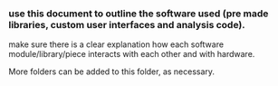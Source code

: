 ### use this document to outline the software used (pre made libraries, custom user interfaces and analysis code).

make sure there is a clear explanation how each software module/library/piece interacts with each other and with hardware.

More folders can be added to this folder, as necessary.